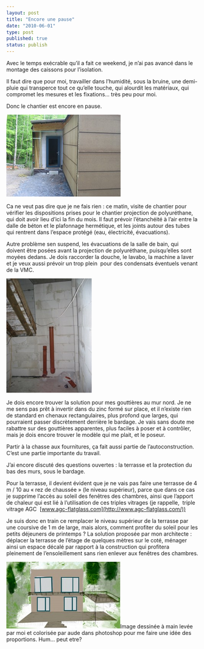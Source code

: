 ```yaml
---
layout: post
title: "Encore une pause"
date: "2010-06-01"
type: post
published: true
status: publish
---
```


Avec le temps exécrable qu’il a fait ce weekend, je n’ai pas avancé dans le montage des caissons pour l’isolation.

Il faut dire que pour moi, travailler dans l’humidité, sous la bruine, une demi-pluie qui transperce tout ce qu’elle touche, qui alourdit les matériaux, qui compromet les mesures et les fixations… très peu pour moi.

Donc le chantier est encore en pause.

[![](/images/2010/06/IMG_0119-300x215.jpg "IMG_0119")](/images/2010/06/IMG_0119.jpg)

Ca ne veut pas dire que je ne fais rien : ce matin, visite de chantier pour vérifier les dispositions prises pour le chantier projection de polyuréthane, qui doit avoir lieu d’ici la fin du mois. Il faut prévoir l’étanchéité à l’air entre la dalle de béton et le plafonnage hermétique, et les joints autour des tubes qui rentrent dans l’espace protégé (eau, électricité, évacuations).

Autre problème sen suspend, les évacuations de la salle de bain, qui doivent être posées avant la projection de polyuréthane, puisqu’elles sont moyées dedans. Je dois raccorder la douche, le lavabo, la machine a laver et je veux aussi prévoir un trop plein  pour des condensats éventuels venant de la VMC.

[![](/images/2010/06/IMG_0142-224x300.jpg "IMG_0142")](/images/2010/06/IMG_0142.jpg)

Je dois encore trouver la solution pour mes gouttières au mur nord. Je ne me sens pas prêt à invertir dans du zinc formé sur place, et il n’existe rien de standard en chenaux rectangulaires, plus profond que larges, qui pourraient passer discrètement derrière le bardage. Je vais sans doute me rabattre sur des gouttières apparentes, plus faciles à poser et à contrôler, mais je dois encore trouver le modèle qui me plait, et le poseur.

Partir à la chasse aux fournitures, ça fait aussi partie de l’autoconstruction. C’est une partie importante du travail.

J’ai encore discuté des questions ouvertes : la terrasse et la protection du bas des murs, sous le bardage.

Pour la terrasse, il devient évident que je ne vais pas faire une terrasse de 4 m / 10 au « rez de chaussée » (le niveau supérieur), parce que dans ce cas je supprime l’accès au soleil des fenêtres des chambres, ainsi que l’apport de chaleur qui est lié à l’utilisation de ces triples vitrages (je rappelle,  triple vitrage AGC  [www.agc-flatglass.com](http://www.agc-flatglass.com/))

Je suis donc en train ce remplacer le niveau supérieur de la terrasse par une coursive de 1 m de large, mais alors, comment profiter du soleil pour les petits déjeuners de printemps ? La solution proposée par mon architecte : déplacer la terrasse de l’étage de quelques mètres sur le coté, ménager ainsi un espace décalé par rapport à la construction qui profitera pleinement de l’ensoleillement sans rien enlever aux fenêtres des chambres.

[](/images/2010/06/img549a.jpg)[![](/images/2010/06/img549couleur-299x175.jpg "img549couleur")](/images/2010/06/img549couleur.jpg)Image dessinée à main levée par moi et colorisée par aude dans photoshop pour me faire une idée des proportions. Hum... peut etre?
